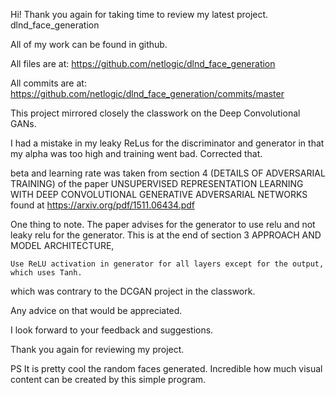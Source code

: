 Hi!  Thank you again for taking time to review
my latest project.
   dlnd_face_generation
   
All of my work can be found in github.

All files are at:
        https://github.com/netlogic/dlnd_face_generation

All commits are at:
        https://github.com/netlogic/dlnd_face_generation/commits/master
        
This project mirrored closely the classwork on the Deep Convolutional GANs.

I had a mistake in my leaky ReLus for the discriminator and generator 
in that my alpha was too high and training went bad.  Corrected that.

beta and learning rate was taken from section 4 (DETAILS OF ADVERSARIAL TRAINING)
of the paper UNSUPERVISED REPRESENTATION LEARNING WITH DEEP CONVOLUTIONAL
GENERATIVE ADVERSARIAL NETWORKS found at
https://arxiv.org/pdf/1511.06434.pdf

One thing to note.  The paper advises for the generator to use relu
and not leaky relu for the generator.  This is at the end of 
section 3 APPROACH AND MODEL ARCHITECTURE, 

```Use ReLU activation in generator for all layers except for the output, which uses Tanh.```

which was contrary
to the DCGAN project in the classwork.

Any advice on that would be appreciated.

I look forward to your feedback and suggestions.

Thank you again for reviewing my project.

PS It is pretty cool the random faces generated.
Incredible how much visual content can
be created by this simple program.

